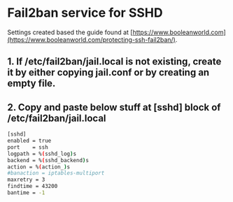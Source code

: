 # Fail2ban service for SSHD

Settings created based the guide found at [https://www.booleanworld.com](https://www.booleanworld.com/protecting-ssh-fail2ban/).

## 1. If /etc/fail2ban/jail.local is not existing, create it by either copying jail.conf or by creating an empty file.

## 2. Copy and paste below stuff at [sshd] block of /etc/fail2ban/jail.local

``` bash
[sshd]
enabled = true
port    = ssh
logpath = %(sshd_log)s
backend = %(sshd_backend)s
action = %(action_)s
#banaction = iptables-multiport
maxretry = 3
findtime = 43200
bantime = -1
```